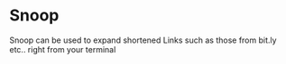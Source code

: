 # Snoop
Snoop can be used to expand shortened Links such as those from bit.ly etc.. right from your terminal
